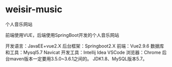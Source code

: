 # weisir-music
个人音乐网站

前端使用VUE，后端使用SpringBoot开发的个人音乐网站

开发语言：JavaEE+vue2.X
后台框架：Springboot2.X
前端：Vue2.9.6
数据库和工具：Mysql5.7 Navicat
开发工具：Intellij Idea  VSCode
浏览器：Chrome
后台maven版本一定要用3.5.0~3.6.1之间的。
JDK1.8、MySQL版本5.7。
